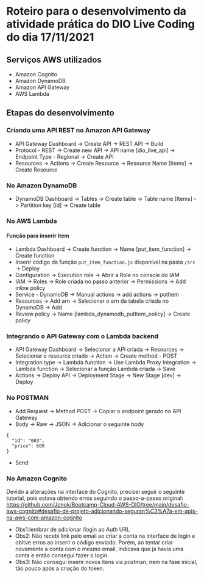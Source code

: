 # Roteiro para o desenvolvimento da atividade prática do DIO Live Coding do dia 17/11/2021

## Serviços AWS utilizados

- Amazon Cognito
- Amazon DynamoDB
- Amazon API Gateway
- AWS Lambda

## Etapas do desenvolvimento

### Criando uma API REST no Amazon API Gateway

- API Gateway Dashboard -> Create API -> REST API -> Build
- Protocol - REST -> Create new API -> API name [dio_live_api] -> Endpoint Type - Regional -> Create API
- Resources -> Actions -> Create Resource -> Resource Name [Items] -> Create Resource

### No Amazon DynamoDB

- DynamoDB Dashboard -> Tables -> Create table -> Table name [Items] -> Partition key [id] -> Create table

### No AWS Lambda

#### Função para inserir item

- Lambda Dashboard -> Create function -> Name [put_item_function] -> Create function
- Inserir código da função ```put_item_function.js``` disponível na pasta ```/src``` -> Deploy
- Configuration -> Execution role -> Abrir a Role no console do IAM
- IAM -> Roles -> Role criada no passo anterior -> Permissions -> Add inline policy
- Service - DynamoDB -> Manual actions -> add actions -> putItem
- Resources -> Add arn -> Selecionar o arn da tabela criada no DynamoDB -> Add
- Review policy -> Name [lambda_dynamodb_putItem_policy] -> Create policy

### Integrando o API Gateway com o Lambda backend

- API Gateway Dashboard -> Selecionar a API criada -> Resources -> Selecionar o resource criado -> Action -> Create method - POST
- Integration type -> Lambda function -> Use Lambda Proxy Integration -> Lambda function -> Selecionar a função Lambda criada -> Save
- Actions -> Deploy API -> Deployment Stage -> New Stage [dev] -> Deploy

### No POSTMAN

- Add Request -> Method POST -> Copiar o endpoint gerado no API Gateway
- Body -> Raw -> JSON -> Adicionar o seguinte body
```
{
  "id": "003",
  "price": 600
}
```
- Send

### No Amazon Cognito

Devido a alterações na interface do Cognito, precisei seguir o seguinte tutorial, pois estava obtendo erros seguindo o passo-a-passo original:
https://github.com/Jcnok/Bootcamp-Cloud-AWS-DIO/tree/main/desafio-aws-cognito#desafio-de-projeto-adicionando-seguran%C3%A7a-em-apis-na-aws-com-amazon-cognito

- Obs1:lembrar de adicionar /login ao Auth URL
- Obs2: Não recebi link pelo email ao criar a conta na interface de login e obitve erros ao inserir o código enviado. Porém, ao tentar criar novamente a conta com o mesmo email, indicava que já havia uma conta e então consegui fazer o login. 
- Obs3: Não consegui inserir novos itens via postman, nem na fase inicial, tão pouco após a criação do token.
